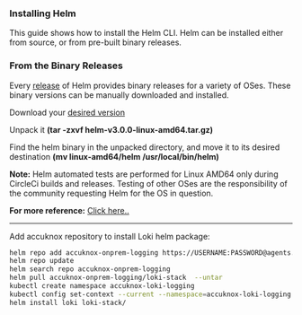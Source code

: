 ### Installing Helm
This guide shows how to install the Helm CLI. Helm can be installed either from source, or from pre-built binary releases.

### From the Binary Releases

Every [release](https://github.com/helm/helm/releases) of Helm provides binary releases for a variety of OSes. These binary versions can be manually downloaded and installed.

Download your [desired version](https://github.com/helm/helm/releases)

Unpack it <b>(tar -zxvf helm-v3.0.0-linux-amd64.tar.gz)</b>

Find the helm binary in the unpacked directory, and move it to its desired destination <b>(mv linux-amd64/helm /usr/local/bin/helm)</b>

<b>Note:</b> Helm automated tests are performed for Linux AMD64 only during CircleCi builds and releases. Testing of other OSes are the responsibility of the community requesting Helm for the OS in question.

<b>For more reference:</b> [Click here..](https://helm.sh/docs/intro/install/)

---

Add accuknox repository to install  Loki helm package:

```sh
helm repo add accuknox-onprem-logging https://USERNAME:PASSWORD@agents.accuknox.com/repository/accuknox-onprem-logging 
helm repo update
helm search repo accuknox-onprem-logging
helm pull accuknox-onprem-logging/loki-stack  --untar 
kubectl create namespace accuknox-loki-logging 
kubectl config set-context --current --namespace=accuknox-loki-logging 
helm install loki loki-stack/
```


